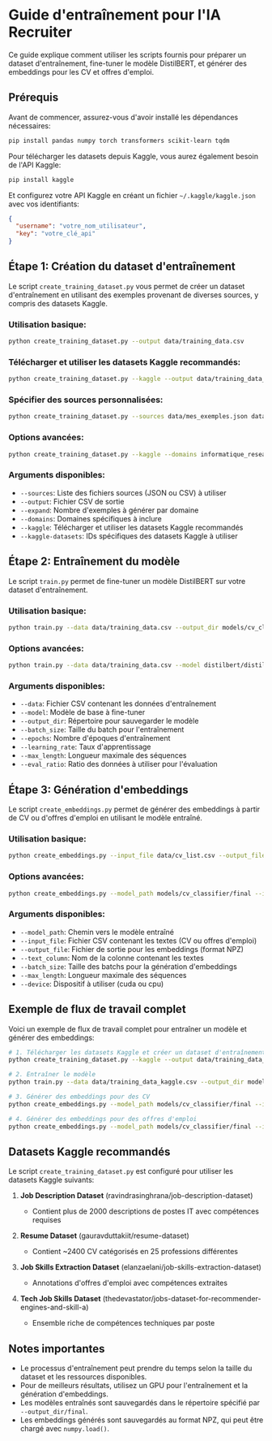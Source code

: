 # Guide d'entraînement pour l'IA Recruiter

Ce guide explique comment utiliser les scripts fournis pour préparer un dataset d'entraînement, fine-tuner le modèle DistilBERT, et générer des embeddings pour les CV et offres d'emploi.

## Prérequis

Avant de commencer, assurez-vous d'avoir installé les dépendances nécessaires:

```bash
pip install pandas numpy torch transformers scikit-learn tqdm
```

Pour télécharger les datasets depuis Kaggle, vous aurez également besoin de l'API Kaggle:

```bash
pip install kaggle
```

Et configurez votre API Kaggle en créant un fichier `~/.kaggle/kaggle.json` avec vos identifiants:

```json
{
  "username": "votre_nom_utilisateur",
  "key": "votre_clé_api"
}
```

## Étape 1: Création du dataset d'entraînement

Le script `create_training_dataset.py` vous permet de créer un dataset d'entraînement en utilisant des exemples provenant de diverses sources, y compris des datasets Kaggle.

### Utilisation basique:

```bash
python create_training_dataset.py --output data/training_data.csv
```

### Télécharger et utiliser les datasets Kaggle recommandés:

```bash
python create_training_dataset.py --kaggle --output data/training_data_kaggle.csv
```

### Spécifier des sources personnalisées:

```bash
python create_training_dataset.py --sources data/mes_exemples.json data/mes_cv.csv --output data/training_data_custom.csv
```

### Options avancées:

```bash
python create_training_dataset.py --kaggle --domains informatique_reseaux finance --expand 10 --output data/training_data_specific.csv
```

### Arguments disponibles:

- `--sources`: Liste des fichiers sources (JSON ou CSV) à utiliser
- `--output`: Fichier CSV de sortie
- `--expand`: Nombre d'exemples à générer par domaine
- `--domains`: Domaines spécifiques à inclure
- `--kaggle`: Télécharger et utiliser les datasets Kaggle recommandés
- `--kaggle-datasets`: IDs spécifiques des datasets Kaggle à utiliser

## Étape 2: Entraînement du modèle

Le script `train.py` permet de fine-tuner un modèle DistilBERT sur votre dataset d'entraînement.

### Utilisation basique:

```bash
python train.py --data data/training_data.csv --output_dir models/cv_classifier
```

### Options avancées:

```bash
python train.py --data data/training_data.csv --model distilbert/distilbert-base-uncased --batch_size 8 --epochs 3 --learning_rate 2e-5 --output_dir models/cv_classifier_optimized
```

### Arguments disponibles:

- `--data`: Fichier CSV contenant les données d'entraînement
- `--model`: Modèle de base à fine-tuner
- `--output_dir`: Répertoire pour sauvegarder le modèle
- `--batch_size`: Taille du batch pour l'entraînement
- `--epochs`: Nombre d'époques d'entraînement
- `--learning_rate`: Taux d'apprentissage
- `--max_length`: Longueur maximale des séquences
- `--eval_ratio`: Ratio des données à utiliser pour l'évaluation

## Étape 3: Génération d'embeddings

Le script `create_embeddings.py` permet de générer des embeddings à partir de CV ou d'offres d'emploi en utilisant le modèle entraîné.

### Utilisation basique:

```bash
python create_embeddings.py --input_file data/cv_list.csv --output_file data/cv_embeddings.npz
```

### Options avancées:

```bash
python create_embeddings.py --model_path models/cv_classifier/final --input_file data/job_offers.csv --text_column description --output_file data/job_embeddings.npz --batch_size 16 --device cuda
```

### Arguments disponibles:

- `--model_path`: Chemin vers le modèle entraîné
- `--input_file`: Fichier CSV contenant les textes (CV ou offres d'emploi)
- `--output_file`: Fichier de sortie pour les embeddings (format NPZ)
- `--text_column`: Nom de la colonne contenant les textes
- `--batch_size`: Taille des batchs pour la génération d'embeddings
- `--max_length`: Longueur maximale des séquences
- `--device`: Dispositif à utiliser (cuda ou cpu)

## Exemple de flux de travail complet

Voici un exemple de flux de travail complet pour entraîner un modèle et générer des embeddings:

```bash
# 1. Télécharger les datasets Kaggle et créer un dataset d'entraînement
python create_training_dataset.py --kaggle --output data/training_data_kaggle.csv

# 2. Entraîner le modèle
python train.py --data data/training_data_kaggle.csv --output_dir models/cv_classifier --batch_size 16 --epochs 5

# 3. Générer des embeddings pour des CV
python create_embeddings.py --model_path models/cv_classifier/final --input_file data/cv_list.csv --output_file data/cv_embeddings.npz

# 4. Générer des embeddings pour des offres d'emploi
python create_embeddings.py --model_path models/cv_classifier/final --input_file data/job_offers.csv --text_column description --output_file data/job_embeddings.npz
```

## Datasets Kaggle recommandés

Le script `create_training_dataset.py` est configuré pour utiliser les datasets Kaggle suivants:

1. **Job Description Dataset** (ravindrasinghrana/job-description-dataset)
   - Contient plus de 2000 descriptions de postes IT avec compétences requises

2. **Resume Dataset** (gauravduttakiit/resume-dataset)
   - Contient ~2400 CV catégorisés en 25 professions différentes

3. **Job Skills Extraction Dataset** (elanzaelani/job-skills-extraction-dataset)
   - Annotations d'offres d'emploi avec compétences extraites

4. **Tech Job Skills Dataset** (thedevastator/jobs-dataset-for-recommender-engines-and-skill-a)
   - Ensemble riche de compétences techniques par poste

## Notes importantes

- Le processus d'entraînement peut prendre du temps selon la taille du dataset et les ressources disponibles.
- Pour de meilleurs résultats, utilisez un GPU pour l'entraînement et la génération d'embeddings.
- Les modèles entraînés sont sauvegardés dans le répertoire spécifié par `--output_dir/final`.
- Les embeddings générés sont sauvegardés au format NPZ, qui peut être chargé avec `numpy.load()`. 